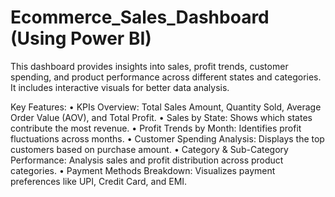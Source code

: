 # Ecommerce_Sales_Dashboard (Using Power BI)
This dashboard provides insights into sales, profit trends, customer spending, and product performance across different states and categories. It includes interactive visuals for better data analysis. 

Key Features:
•	KPIs Overview: Total Sales Amount, Quantity Sold, Average Order Value (AOV), and Total Profit.
•	Sales by State: Shows which states contribute the most revenue.
•	Profit Trends by Month: Identifies profit fluctuations across months.
•	Customer Spending Analysis: Displays the top customers based on purchase amount.
•	Category & Sub-Category Performance: Analysis sales and profit distribution across product categories.
•	Payment Methods Breakdown: Visualizes payment preferences like UPI, Credit Card, and EMI.


